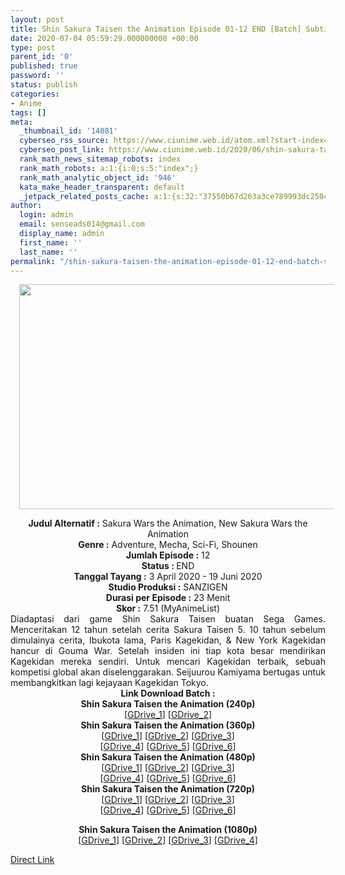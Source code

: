 ```yaml
---
layout: post
title: Shin Sakura Taisen the Animation Episode 01-12 END [Batch] Subtitle Indonesia
date: 2020-07-04 05:59:29.000000000 +00:00
type: post
parent_id: '0'
published: true
password: ''
status: publish
categories:
- Anime
tags: []
meta:
  _thumbnail_id: '14081'
  cyberseo_rss_source: https://www.ciunime.web.id/atom.xml?start-index=451&max-results=150
  cyberseo_post_link: https://www.ciunime.web.id/2020/06/shin-sakura-taisen-animation-episode-01.html
  rank_math_news_sitemap_robots: index
  rank_math_robots: a:1:{i:0;s:5:"index";}
  rank_math_analytic_object_id: '946'
  kata_make_header_transparent: default
  _jetpack_related_posts_cache: a:1:{s:32:"37550b67d263a3ce789993dc25046c5f";a:2:{s:7:"expires";i:1650133486;s:7:"payload";a:0:{}}}
author:
  login: admin
  email: senseads014@gmail.com
  display_name: admin
  first_name: ''
  last_name: ''
permalink: "/shin-sakura-taisen-the-animation-episode-01-12-end-batch-subtitle-indonesia/"
---
```

<div class="separator" style="clear: both; text-align: center;"><a href="https://1.bp.blogspot.com/-4-PX4mn-XIc/XodzxW9C7MI/AAAAAAAAeAk/JDpJXMVsqlMN9s7NoTgIJuk7kDpvSWKLgCLcBGAsYHQ/s1600/Shin%2BSakura%2BTaisen%2Bthe%2BAnimation.jpg" imageanchor="1" style="margin-left: 1em; margin-right: 1em;"><img border="0" data-original-height="720" data-original-width="1280" height="360" src="{{ site.baseurl }}/assets/2020/07/Shin%2BSakura%2BTaisen%2Bthe%2BAnimation.jpg" width="640" /></a></div>
<p>
<div style="text-align: center;"><b>Judul</b><b><b>&nbsp;Alternatif</b>&nbsp;:</b>&nbsp;Sakura Wars the Animation,&nbsp;New Sakura Wars the Animation</div>
<div style="text-align: center;"><b>Genre :</b>&nbsp;Adventure, Mecha, Sci-Fi, Shounen</div>
<div style="text-align: center;"><b>Jumlah Episode :</b>&nbsp;12<br /><b>Status :&nbsp;</b>END<br /><b>Tanggal Tayang :</b>&nbsp;3 April 2020&nbsp;- 19 Juni 2020<br /><b>Studio Produksi :</b>&nbsp;SANZIGEN<br /><b>Durasi per Episode :</b>&nbsp;23 Menit</div>
<div style="text-align: center;"><b>Skor :</b>&nbsp;7.51 (MyAnimeList)</div>
<div style="text-align: center;"></div>
<div style="text-align: justify;">Diadaptasi dari game Shin Sakura Taisen buatan Sega Games. Menceritakan 12 tahun setelah cerita Sakura Taisen 5. 10 tahun sebelum dimulainya cerita, Ibukota lama, Paris Kagekidan, &amp; New York Kagekidan hancur di Gouma War. Setelah insiden ini tiap kota besar mendirikan Kagekidan mereka sendiri. Untuk mencari Kagekidan terbaik, sebuah kompetisi global akan diselenggarakan. Seijuurou Kamiyama bertugas untuk membangkitkan lagi kejayaan Kagekidan Tokyo.</div>
<div style="text-align: justify;"></div>
<div style="text-align: justify;"></div>
<div style="text-align: center;">
<div style="text-align: center;"><b>Link Download Batch :</b></div>
<div style="text-align: center;">
<div style="text-align: center;">
<div style="text-align: center;"><b>Shin Sakura Taisen the Animation&nbsp;(240p)</b></div>
</div>
<div style="text-align: center;">[<a href="https://drive.google.com/uc?export=download&amp;id=1NSVn1Vbqk-TIFXAEbfTRaJLrj9azep1s" target="_blank" rel="noopener">GDrive_1</a>] [<a href="https://drive.google.com/uc?export=download&amp;id=1GSTk-H6J59lvFHt62M0V44gxmD_MzyrA" target="_blank" rel="noopener">GDrive_2</a>]</div>
<div style="text-align: center;"></div>
<div style="text-align: center;"><b>Shin Sakura Taisen the Animation&nbsp;(360p)</b></div>
</div>
<div style="text-align: center;">[<a href="https://drive.google.com/uc?id=1W9iWNWW1LlbJ178CaJ-Y_MqKIrrnvEv6" target="_blank" rel="noopener">GDrive_1</a>] [<a href="https://drive.google.com/uc?id=1tMskFQWwW_qPhtUukWkNpBdsy440gWOX" target="_blank" rel="noopener">GDrive_2</a>] [<a href="https://drive.google.com/uc?id=1Hak-WReqDJdogSlJ5Y-1-KijWQy0e812" target="_blank" rel="noopener">GDrive_3</a>]<br />[<a href="https://drive.google.com/uc?id=1DPHW467jUVwmWDK7IwSkOztDpfzFNCx_" target="_blank" rel="noopener">GDrive_4</a>] [<a href="https://drive.google.com/uc?export=download&amp;id=1HNlD6Xae-jDIax09yb0hSca15JQBR7lm" target="_blank" rel="noopener">GDrive_5</a>] [<a href="https://drive.google.com/uc?export=download&amp;id=116_8OTaBHuYGxfR4KOwCzNm8RWN8UgBA" target="_blank" rel="noopener">GDrive_6</a>]</div>
<div style="text-align: center;"></div>
<div style="text-align: center;"><b>Shin Sakura Taisen the Animation&nbsp;(480p)</b><br />[<a href="https://drive.google.com/uc?id=1lTExWcHiJJvp0xkToLxsksr6xjaoQej7" target="_blank" rel="noopener">GDrive_1</a>] [<a href="https://drive.google.com/uc?id=1AgTUj9sevb9gdlfxocaPMZzjrr7jn9qr" target="_blank" rel="noopener">GDrive_2</a>] [<a href="https://drive.google.com/uc?id=1KTAREH7Fk3jY9OCtj4VI8QkxAVADhYGx" target="_blank" rel="noopener">GDrive_3</a>]<br />[<a href="https://drive.google.com/uc?id=1BFe5BwqWnhSxBmrKZPnEakL7dv8K7tUO" target="_blank" rel="noopener">GDrive_4</a>] [<a href="https://drive.google.com/uc?export=download&amp;id=1LBiy0Iyg3Gnn2LPN834tGKJM2MruqVWt" target="_blank" rel="noopener">GDrive_5</a>] [<a href="https://drive.google.com/uc?export=download&amp;id=1tu3W2yir3zPqXYprEjuynY4vZC7vYCz5" target="_blank" rel="noopener">GDrive_6</a>]</div>
<div style="text-align: center;"><b>Shin Sakura Taisen the Animation&nbsp;(720p)</b><br />[<a href="https://drive.google.com/uc?id=1_68PJiC1-x6LFMGFemE2fMRvMgud8iGA" target="_blank" rel="noopener">GDrive_1</a>] [<a href="https://drive.google.com/uc?id=1E66FE-fmQghrft089qwIe9WZs5nV2nJg" target="_blank" rel="noopener">GDrive_2</a>] [<a href="https://drive.google.com/uc?id=1RQVhREJMyVExMDHZHLdcqIwfwfwPUKBK" target="_blank" rel="noopener">GDrive_3</a>]<br />[<a href="https://drive.google.com/uc?id=12JX17Zi6cUFHi8EPswuHBWhXda3U_CDE" target="_blank" rel="noopener">GDrive_4</a>] [<a href="https://drive.google.com/uc?export=download&amp;id=15ewGLXW0VvVzT4dyUTP_Qa513pPlwwU0" target="_blank" rel="noopener">GDrive_5</a>] [<a href="https://drive.google.com/uc?export=download&amp;id=1rr05i3MswmgzufZWMXy_7ASjz1oycWcs" target="_blank" rel="noopener">GDrive_6</a>]</p>
<p><b>Shin Sakura Taisen the Animation&nbsp;(1080p)</b><br />[<a href="https://drive.google.com/uc?id=1ddCYHqC1tOhUZ7YmKRUcn_1_MWk54_mV" target="_blank" rel="noopener">GDrive_1</a>] [<a href="https://drive.google.com/uc?id=1GXIzDSHc5HbnP6H61wcHuaRPMj6oWMaG" target="_blank" rel="noopener">GDrive_2</a>] [<a href="https://drive.google.com/uc?id=14N1Ipdt4NcrB2K1xnaswWbD_6AtFoj3m" target="_blank" rel="noopener">GDrive_3</a>] [<a href="https://drive.google.com/uc?id=1CjkRiaaN2g7lMiH4WG8_l4WX_hYibs0z" target="_blank" rel="noopener">GDrive_4</a>]</div>
</div>
<link rel="stylesheet" href="https://cdnjs.cloudflare.com/ajax/libs/font-awesome/4.7.0/css/font-awesome.min.css" />
<div class="divbtn"> <a href="https://handymansurrender.com/fihup8buzv?key=94550f7ce39444073321dde3b8782f97" class="btn"><i class="fa fa-download"></i> Direct Link</a> </div>

